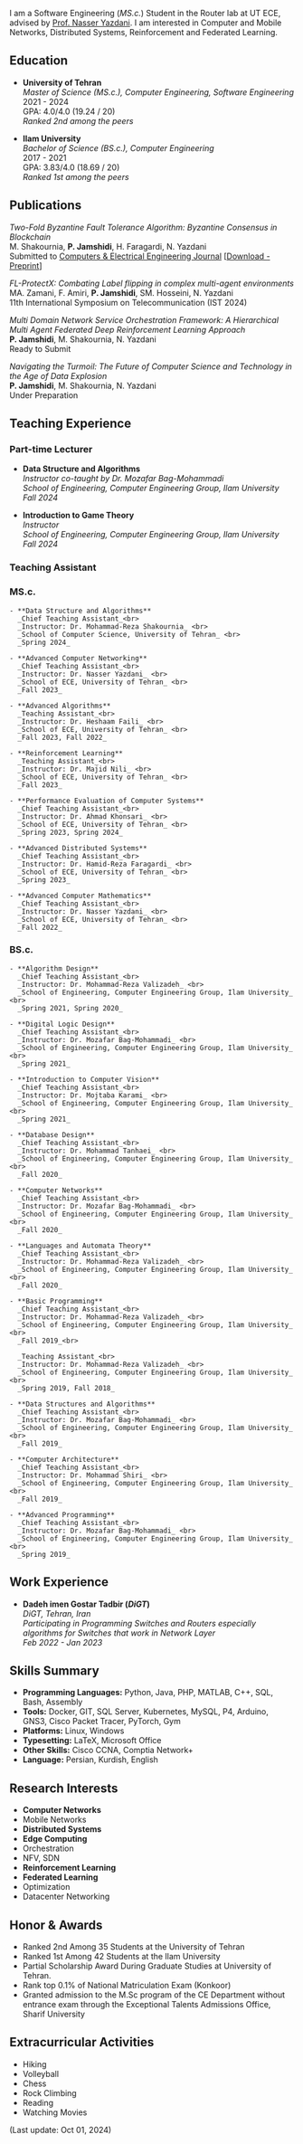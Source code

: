 I am a Software Engineering (_MS.c._) Student in the Router lab at UT ECE, advised by [Prof. Nasser Yazdani](https://ece.ut.ac.ir/en/~yazdani). I am interested in Computer and Mobile Networks, Distributed Systems, Reinforcement and Federated Learning.<br>

## Education

- **University of Tehran**  
  _Master of Science (MS.c.), Computer Engineering, Software Engineering_  
  2021 - 2024  
  GPA: 4.0/4.0 (19.24 / 20)  
  _Ranked 2nd among the peers_
  
- **Ilam University**  
  _Bachelor of Science (BS.c.), Computer Engineering_  
  2017 - 2021  
  GPA: 3.83/4.0 (18.69 / 20)  
  _Ranked 1st among the peers_


## Publications
_Two-Fold Byzantine Fault Tolerance Algorithm: Byzantine Consensus in Blockchain_<br>
M. Shakournia, __P. Jamshidi__, H. Faragardi, N. Yazdani<br>
Submitted to [Computers & Electrical Engineering Journal](https://www.sciencedirect.com/journal/computers-and-electrical-engineering) [[Download - Preprint](https://papers.ssrn.com/sol3/papers.cfm?abstract_id=4687771)]<br>

_FL-ProtectX: Combating Label flipping in complex multi-agent environments_<br>
MA. Zamani, F. Amiri, __P. Jamshidi__, SM. Hosseini, N. Yazdani<br>
11th International Symposium on Telecommunication (IST 2024)<br>

_Multi Domain Network Service Orchestration Framework: A Hierarchical Multi Agent Federated Deep Reinforcement Learning Approach_<br>
__P. Jamshidi__, M. Shakournia, N. Yazdani<br>
Ready to Submit<br>

_Navigating the Turmoil: The Future of Computer Science and Technology in the Age of Data Explosion_<br>
__P. Jamshidi__, M. Shakournia, N. Yazdani<br>
Under Preparation<br>


## Teaching Experience

### Part-time Lecturer
- **Data Structure and Algorithms**  
  _Instructor co-taught by Dr. Mozafar Bag-Mohammadi_<br>
  _School of Engineering, Computer Engineering Group, Ilam University_ <br>
  _Fall 2024_
  
- **Introduction to Game Theory**  
  _Instructor_<br>
  _School of Engineering, Computer Engineering Group, Ilam University_ <br>
  _Fall 2024_

### Teaching Assistant
  ### MS.c.
    - **Data Structure and Algorithms**  
      _Chief Teaching Assistant_<br>
      _Instructor: Dr. Mohammad-Reza Shakournia_ <br>
      _School of Computer Science, University of Tehran_ <br>
      _Spring 2024_
      
    - **Advanced Computer Networking**  
      _Chief Teaching Assistant_<br>
      _Instructor: Dr. Nasser Yazdani_ <br>
      _School of ECE, University of Tehran_ <br>
      _Fall 2023_
    
    - **Advanced Algorithms**  
      _Teaching Assistant_<br>
      _Instructor: Dr. Heshaam Faili_ <br>
      _School of ECE, University of Tehran_ <br>
      _Fall 2023, Fall 2022_
      
    - **Reinforcement Learning**  
      _Teaching Assistant_<br>
      _Instructor: Dr. Majid Nili_ <br>
      _School of ECE, University of Tehran_ <br>
      _Fall 2023_
      
    - **Performance Evaluation of Computer Systems**  
      _Chief Teaching Assistant_<br>
      _Instructor: Dr. Ahmad Khonsari_ <br>
      _School of ECE, University of Tehran_ <br>
      _Spring 2023, Spring 2024_
    
    - **Advanced Distributed Systems**  
      _Chief Teaching Assistant_<br>
      _Instructor: Dr. Hamid-Reza Faragardi_ <br>
      _School of ECE, University of Tehran_ <br>
      _Spring 2023_
    
    - **Advanced Computer Mathematics**  
      _Chief Teaching Assistant_<br>
      _Instructor: Dr. Nasser Yazdani_ <br>
      _School of ECE, University of Tehran_ <br>
      _Fall 2022_
  
  ### BS.c.
  
    - **Algorithm Design**  
      _Chief Teaching Assistant_<br>
      _Instructor: Dr. Mohammad-Reza Valizadeh_ <br>
      _School of Engineering, Computer Engineering Group, Ilam University_ <br>
      _Spring 2021, Spring 2020_
    
    - **Digital Logic Design**  
      _Chief Teaching Assistant_<br>
      _Instructor: Dr. Mozafar Bag-Mohammadi_ <br>
      _School of Engineering, Computer Engineering Group, Ilam University_ <br>
      _Spring 2021_
    
    - **Introduction to Computer Vision**  
      _Chief Teaching Assistant_<br>
      _Instructor: Dr. Mojtaba Karami_ <br>
      _School of Engineering, Computer Engineering Group, Ilam University_ <br>
      _Spring 2021_
    
    - **Database Design**  
      _Chief Teaching Assistant_<br>
      _Instructor: Dr. Mohammad Tanhaei_ <br>
      _School of Engineering, Computer Engineering Group, Ilam University_ <br>
      _Fall 2020_
    
    - **Computer Networks**  
      _Chief Teaching Assistant_<br>
      _Instructor: Dr. Mozafar Bag-Mohammadi_ <br>
      _School of Engineering, Computer Engineering Group, Ilam University_ <br>
      _Fall 2020_
    
    - **Languages and Automata Theory**  
      _Chief Teaching Assistant_<br>
      _Instructor: Dr. Mohammad-Reza Valizadeh_ <br>
      _School of Engineering, Computer Engineering Group, Ilam University_ <br>
      _Fall 2020_
    
    - **Basic Programming**  
      _Chief Teaching Assistant_<br>
      _Instructor: Dr. Mohammad-Reza Valizadeh_ <br>
      _School of Engineering, Computer Engineering Group, Ilam University_ <br>
      _Fall 2019_<br>
    
      _Teaching Assistant_<br>
      _Instructor: Dr. Mohammad-Reza Valizadeh_ <br>
      _School of Engineering, Computer Engineering Group, Ilam University_ <br>
      _Spring 2019, Fall 2018_
    
    - **Data Structures and Algorithms**  
      _Chief Teaching Assistant_<br>
      _Instructor: Dr. Mozafar Bag-Mohammadi_ <br>
      _School of Engineering, Computer Engineering Group, Ilam University_ <br>
      _Fall 2019_
    
    - **Computer Architecture**  
      _Chief Teaching Assistant_<br>
      _Instructor: Dr. Mohammad Shiri_ <br>
      _School of Engineering, Computer Engineering Group, Ilam University_ <br>
      _Fall 2019_
    
    - **Advanced Programming**  
      _Chief Teaching Assistant_<br>
      _Instructor: Dr. Mozafar Bag-Mohammadi_ <br>
      _School of Engineering, Computer Engineering Group, Ilam University_ <br>
      _Spring 2019_

  
## Work Experience
- **Dadeh imen Gostar Tadbir (_DiGT_)**  
  _DiGT, Tehran, Iran_ <br>
  _Participating in Programming Switches and Routers especially algorithms for Switches that work in Network Layer_ <br>
  _Feb 2022 - Jan 2023_


## Skills Summary

- **Programming Languages:** Python, Java, PHP, MATLAB, C++, SQL, Bash, Assembly
- **Tools:** Docker, GIT, SQL Server, Kubernetes, MySQL, P4, Arduino, GNS3, Cisco Packet Tracer, PyTorch, Gym
- **Platforms:** Linux, Windows
- **Typesetting:** LaTeX, Microsoft Office
- **Other Skills:** Cisco CCNA, Comptia Network+
- **Language:** Persian, Kurdish, English

## Research Interests

- **Computer Networks**
- Mobile Networks
- **Distributed Systems**
- **Edge Computing**
- Orchestration
- NFV, SDN
- **Reinforcement Learning**
- **Federated Learning**
- Optimization
- Datacenter Networking

## Honor & Awards

- Ranked 2nd Among 35 Students at the University of Tehran
- Ranked 1st Among 42 Students at the Ilam University
- Partial Scholarship Award During Graduate Studies at University of Tehran.
- Rank top 0.1% of National Matriculation Exam (Konkoor)
- Granted admission to the M.Sc program of the CE Department without entrance exam through the Exceptional Talents Admissions Office, Sharif University

## Extracurricular Activities

- Hiking
- Volleyball
- Chess
- Rock Climbing
- Reading
- Watching Movies

(Last update: Oct 01, 2024)
